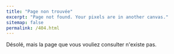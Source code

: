 ```yaml
---
title: "Page non trouvée"
excerpt: "Page not found. Your pixels are in another canvas."
sitemap: false
permalink: /404.html
---
```


Désolé, mais la page que vous vouliez consulter n'existe pas.